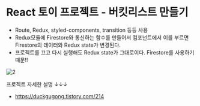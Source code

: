 # React 토이 프로젝트 - 버킷리스트 만들기

- Route, Redux, styled-components, transition 등등 사용
- Redux모듈에 Firestore와 통신하는 함수를 만들어서 컴포넌트에서 이를 부르면 Firestore의 데이터와 Redux state가 변경된다.
- 프로젝트를 끄고 다시 실행해도 Redux state가 그대로이다. Firestore를 사용하기 때문!!


![2](https://user-images.githubusercontent.com/55455103/132017716-efdbb61e-418a-4fec-a15c-b91ee5e0ba3f.gif)

프로젝트 자세한 설명 ↓↓↓
- https://duckgugong.tistory.com/214

